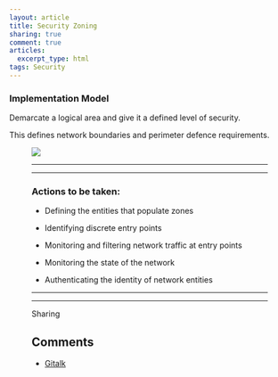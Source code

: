 ```yaml
---
layout: article
title: Security Zoning
sharing: true
comment: true
articles:
  excerpt_type: html
tags: Security
---
```

<h3>Implementation Model</h3>

Demarcate a logical area and give it a defined level of security. 

This defines network boundaries and perimeter defence requirements.

<!-- wp:image -->
<figure class="wp-block-image"><img src="https://github.com/alexma2344/falcoma/blob/master/assets/images/zip.JPG?raw=true"/>
<!-- /wp:image -->

---
<!--more-->
---


<h3>Actions to be taken:</h3>

* Defining the entities that populate zones

* Identifying discrete entry points

* Monitoring and filtering network traffic at entry points

* Monitoring the state of the network

* Authenticating the identity of network entities

---
<!--more-->
---


Sharing

<!-- AddToAny BEGIN -->
<div class="a2a_kit a2a_kit_size_32 a2a_default_style">
<a class="a2a_button_facebook"></a>
<a class="a2a_button_twitter"></a>
<a class="a2a_button_email"></a>
<a class="a2a_button_linkedin"></a>
<a class="a2a_button_reddit"></a>
<a class="a2a_dd" href="https://www.addtoany.com/share"></a>
</div>
<script async src="https://static.addtoany.com/menu/page.js"></script>
<!-- AddToAny END -->




## Comments
- <a href="https://github.com/gitalk/gitalk/">Gitalk</a>

